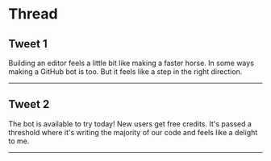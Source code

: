 # Thread

## Tweet 1

Building an editor feels a little bit like making a faster horse. In some ways making a GitHub bot is too. But it feels like a step in the right direction.

---

## Tweet 2

The bot is available to try today! New users get free credits. It's passed a threshold where it's writing the majority of our code and feels like a delight to me.

---

